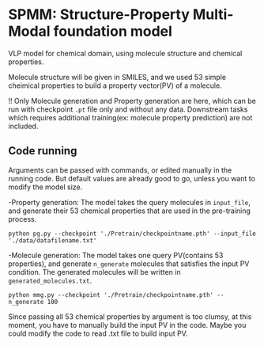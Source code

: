 # SPMM: Structure-Property Multi-Modal foundation model

VLP model for chemical domain, using molecule structure and chemical properties.

Molecule structure will be given in SMILES, and we used 53 simple cheimical properties to build a property vector(PV) of a molecule.

!! Only Molecule generation and Property generation are here, which can be run with checkpoint `.pt` file only and without any data. Downstream tasks which requires additional training(ex: molecule property prediction) are not included. 


## Code running
Arguments can be passed with commands, or edited manually in the running code. But default values are already good to go, unless you want to modify the model size.

-Property generation: The model takes the query molecules in `input_file`, and generate their 53 chemical properties that are used in the pre-training process.

```
python pg.py --checkpoint './Pretrain/checkpointname.pth' --input_file './data/datafilename.txt'
```

-Molecule generation: The model takes one query PV(contains 53 properties), and generate `n_generate` molecules that satisfies the input PV condition. The generated molecules will be written in `generated_molecules.txt`.

```
python mmg.py --checkpoint './Pretrain/checkpointname.pth' --n_generate 100
```

Since passing all 53 chemical properties by argument is too clumsy, at this moment, you have to manually build the input PV in the code. Maybe you could modify the code to read .txt file to build input PV.

